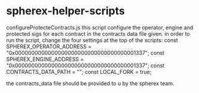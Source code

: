 # spherex-helper-scripts

configureProtecteContracts.js
this script configure the operator, engine and protected sigs for each contract in the contracts data file given.
in order to run the script, change the four settings at the top of the scripts:
const SPHEREX_OPERATOR_ADDRESS = "0x0000000000000000000000000000000000001337";
const SPHEREX_ENGINE_ADDRESS = "0x0000000000000000000000000000000000001337";
const CONTRACTS_DATA_PATH = "";
const LOCAL_FORK = true;

the contracts_data file should be provided to u by the spherex team.
